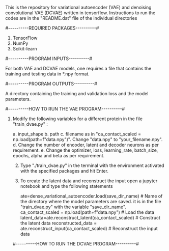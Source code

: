 This is the repository for variational autoencoder (VAE) and denoising convolutional VAE (DCVAE) written in tensorflow. Instructions to run the codes are in the "README.dat" file of the individual directories

#----------REQUIRED PACKAGES----------#

1. TensorFlow
2. NumPy 
3. Scikit-learn

#----------PROGRAM INPUTS----------#

For both VAE and DCVAE models, one requires a file that contains the training and testing data in *.npy format. 

#----------PROGRAM OUTPUTS----------#

A directory containing the training and validation loss and the model parameters.

#----------HOW TO RUN THE VAE PROGRAM----------#

1. Modify the following variables for a different protein in the file "train_dvae.py" :
   
	a. input_shape
	b. path
	c. filename as in "ca_contact_scaled = np.load(path+f"data.npy")". Change "data.npy" to "your_filename.npy".
	d. Change the number of encoder, latent and decoder neurons as per requirement.
	e. Change the optimizer, loss, learning_rate, batch_size, epochs, alpha and beta as per requirement.
  
  	2. Type "./train_dvae.py" in the terminal with the environment activated with the specified packages and hit Enter.
  
  	3. To create the latent data and reconstruct the input open a jupyter notebook and type the following statements

   	       
		ate=dense_variational_autoencoder.load(save_dir_name) # Name of the directory where the model parameters are saved. it is in the file "train_dvae.py" with the variable "save_dir_name".
		ca_contact_scaled = np.load(path+f"data.npy") # Load the data
		latent_data=ate.reconstruct_latent(ca_contact_scaled) # Construct the latent data
		reconstructed_data = ate.reconstruct_input(ca_contact_scaled) # Reconstruct the input data

   #----------HOW TO RUN THE DCVAE PROGRAM----------#

      

